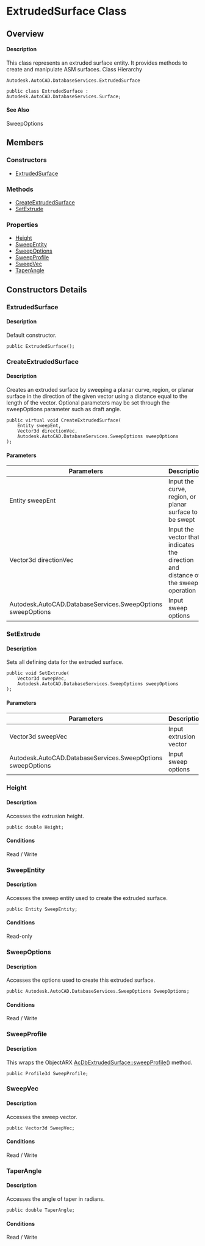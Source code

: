 # ExtrudedSurface Class

## Overview

#### Description
This class represents an extruded surface entity. It provides methods to create and manipulate ASM surfaces.
Class Hierarchy
```text
Autodesk.AutoCAD.DatabaseServices.ExtrudedSurface
```

```text
public class ExtrudedSurface : Autodesk.AutoCAD.DatabaseServices.Surface;
```

#### See Also
SweepOptions

## Members

### Constructors

- [ExtrudedSurface](#extrudedsurface)

### Methods

- [CreateExtrudedSurface](#createextrudedsurface)
- [SetExtrude](#setextrude)

### Properties

- [Height](#height)
- [SweepEntity](#sweepentity)
- [SweepOptions](#sweepoptions)
- [SweepProfile](#sweepprofile)
- [SweepVec](#sweepvec)
- [TaperAngle](#taperangle)


## Constructors Details

### ExtrudedSurface

#### Description
Default constructor.
```text
public ExtrudedSurface();
```

### CreateExtrudedSurface

#### Description
Creates an extruded surface by sweeping a planar curve, region, or planar surface in the direction of the given vector using a distance equal to the length of the vector. Optional parameters may be set through the sweepOptions parameter such as draft angle.
```text
public virtual void CreateExtrudedSurface(
    Entity sweepEnt, 
    Vector3d directionVec, 
    Autodesk.AutoCAD.DatabaseServices.SweepOptions sweepOptions
);
```

#### Parameters
| Parameters | Description |
| --- | --- |
| Entity sweepEnt | Input the curve, region, or planar surface to be swept |
| Vector3d directionVec | Input the vector that indicates the direction and distance of the sweep operation |
| Autodesk.AutoCAD.DatabaseServices.SweepOptions sweepOptions | Input sweep options |

### SetExtrude

#### Description
Sets all defining data for the extruded surface.
```text
public void SetExtrude(
    Vector3d sweepVec, 
    Autodesk.AutoCAD.DatabaseServices.SweepOptions sweepOptions
);
```

#### Parameters
| Parameters | Description |
| --- | --- |
| Vector3d sweepVec | Input extrusion vector |
| Autodesk.AutoCAD.DatabaseServices.SweepOptions sweepOptions | Input sweep options |

### Height

#### Description
Accesses the extrusion height.
```text
public double Height;
```

#### Conditions
Read / Write
### SweepEntity

#### Description
Accesses the sweep entity used to create the extruded surface.
```text
public Entity SweepEntity;
```

#### Conditions
Read-only
### SweepOptions

#### Description
Accesses the options used to create this extruded surface.
```text
public Autodesk.AutoCAD.DatabaseServices.SweepOptions SweepOptions;
```

#### Conditions
Read / Write
### SweepProfile

#### Description
This wraps the ObjectARX [AcDbExtrudedSurface::sweepProfile](AcDbExtrudedSurface__sweepProfile@const.md)() method.
```text
public Profile3d SweepProfile;
```

### SweepVec

#### Description
Accesses the sweep vector.
```text
public Vector3d SweepVec;
```

#### Conditions
Read / Write
### TaperAngle

#### Description
Accesses the angle of taper in radians.
```text
public double TaperAngle;
```

#### Conditions
Read / Write